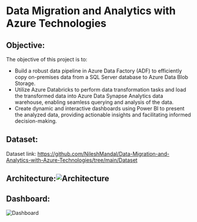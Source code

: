 # Data Migration and Analytics with Azure Technologies

## Objective: 
The objective of this project is to:

- Build a robust data pipeline in Azure Data Factory (ADF) to efficiently copy on-premises data from a SQL Server database to Azure Data Blob Storage.
- Utilize Azure Databricks to perform data transformation tasks and load the transformed data into Azure Data Synapse Analytics data warehouse, enabling seamless querying and analysis of the data.
- Create dynamic and interactive dashboards using Power BI to present the analyzed data, providing actionable insights and facilitating informed decision-making.

## Dataset:
Dataset link: https://github.com/NileshMandal/Data-Migration-and-Analytics-with-Azure-Technologies/tree/main/Dataset

## Architecture:![Architecture](https://github.com/NileshMandal/Data-Migration-and-Analytics-with-Azure-Technologies/assets/68818014/959ff431-7155-4497-b6f5-dafbdbc16b02)

## Dashboard:
![Dashboard](https://github.com/NileshMandal/Data-Migration-and-Analytics-with-Azure-Technologies/assets/68818014/754949b1-8435-43fb-9963-4753aa4372c8)



